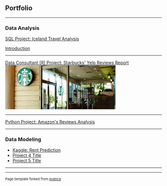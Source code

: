 ## Portfolio

---

### Data Analysis 

[SQL Project: Iceland Travel Analysis](https://hsiehhsinyu-hh2890.shinyapps.io/Iceland/)

[Introduction](/pdf/sample_presentation.pdf)

---
[Data Consultant (R) Project: Starbucks' Yelp Reviews Report](https://hsiehhsinyu-hh2890.shinyapps.io/Starbucks_Dynamic_Report/)
<img src="images/starbucks.jpeg?raw=true"/>

---
[Python Project: Amazon's Reviews Analysis](/pdf/sample_presentation.pdf)

---

### Data Modeling

- [Kaggle: Rent Prediction](http://example.com/)
- [Project 4 Title](http://example.com/)
- [Project 5 Title](http://example.com/)

---




---
<p style="font-size:11px">Page template forked from <a href="https://github.com/evanca/quick-portfolio">evanca</a></p>
<!-- Remove above link if you don't want to attibute -->
